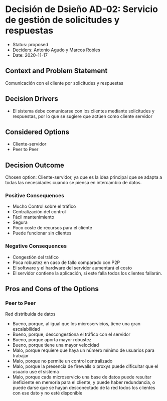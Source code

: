 # Decisión de Dsieño AD-02: Servicio de gestión de solicitudes y respuestas

* Status: proposed
* Deciders: Antonio Agudo y Marcos Robles
* Date: 2020-11-17

## Context and Problem Statement

  Comunicación con el cliente por solicitudes y respuestas
  
## Decision Drivers <!-- optional -->

* El sistema debe comunicarse con los clientes mediante solicitudes y respuestas, por lo que se sugiere que actúen como cliente servidor

## Considered Options

* Cliente-servidor
* Peer to Peer

## Decision Outcome

Chosen option: Cliente-servidor, ya que es la idea principal que se adapta a todas las necesidades cuando se piensa en intercambio de datos.

### Positive Consequences <!-- optional -->

* Mucho Control sobre el tráfico
* Centralización del control
* Fácil mantenimiento
* Segura
* Poco coste de recursos para el cliente
* Puede funcionar sin clientes

### Negative Consequences <!-- optional -->

* Congestión del tráfico
* Poca robustez en caso de fallo comparado con P2P
* El software y el hardware del servidor aumentará el costo
* El servidor contiene la aplicación, si este falla todos los clientes fallarán.

## Pros and Cons of the Options <!-- optional -->

### Peer to Peer

Red distribuida de datos

* Bueno, porque, al igual que los microservicios, tiene una gran escalabilidad
* Bueno, porque, descongestiona el tráfico con el servidor
* Bueno, porque aporta mayor robustez
* Bueno, porque tiene una mayor velocidad
* Malo, porque requiere que haya un número mínimo de usuarios para trabajar
* Malo, porque no permite un control centralizado
* Malo, porque la presencia de firewalls o proxys puede dificultar que el usuario use el sistema
* Malo, porque cada microservicio una base de datos puede resultar ineficiente en memoria para el cliente, y puede haber redundancia, o puede darse que se hayan desconectado de la red todos los clientes con ese dato y no esté disponible 


